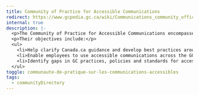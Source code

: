 ```yaml
---
title: Community of Practice for Accessible Communications
redirect: https://www.gcpedia.gc.ca/wiki/Communications_community_office_-_PLA#Community_of_Practice_on_Accessible_Communications
internal: true
description: |-
  <p>The Community of Practice for Accessible Communications encompasses colleagues from all fields and from all areas of communications across the Government of Canada. Its mandate is to connect the GC community to exchange ideas and to support policies, guidelines, and best practices related to internal and external accessible communications.</p>
  <p>Their objectives include:</p>
  <ul>
    <li>Help clarify Canada.ca guidance and develop best practices around using accessible internal and external communications.</li>
    <li>Enable employees to use accessible communications across the GC.</li>
    <li>Identify gaps in GC practices, policies and standards for accessible communications and make strategic recommendations to central agencies in this regard.</li>
  </ul>
toggle: communaute-de-pratique-sur-les-communications-accessibles
tags:
  - communityDirectory
---
```

